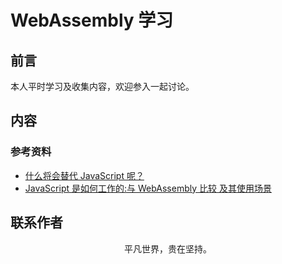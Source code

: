 # WebAssembly 学习

## 前言

本人平时学习及收集内容，欢迎参入一起讨论。

## 内容

### 参考资料

- [什么将会替代 JavaScript 呢？](https://github.com/xitu/gold-miner/blob/master/TODO1/what-replaces-javascript.md)
- [JavaScript 是如何工作的:与 WebAssembly 比较 及其使用场景](https://github.com/qq449245884/xiaozhi)

## 联系作者

<div align="center">
    <p>
        平凡世界，贵在坚持。
    </p>
    <img :src="$withBase('/about/contact.png')" />
</div>

